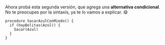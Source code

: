 Ahora probá esta segunda versión, que agrega una **alternativa condicional**. No te preocupes por la sintaxis, ya te lo vamos a explicar. :smile:

```puppet
procedure SacarAzulConMiedo() {
  if (hayBolitas(Azul)) {
    Sacar(Azul)
  } 
}
```